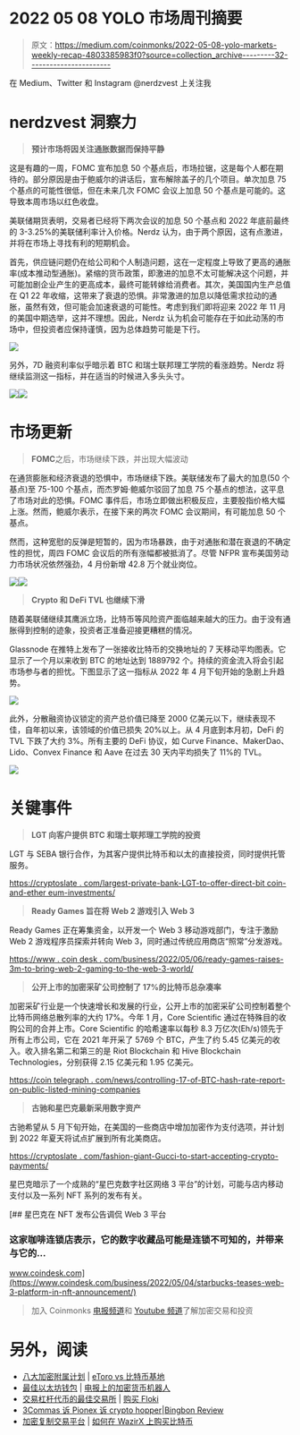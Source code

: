 # 2022 05 08 YOLO 市场周刊摘要

> 原文：<https://medium.com/coinmonks/2022-05-08-yolo-markets-weekly-recap-4803385983f0?source=collection_archive---------32----------------------->

在 Medium、Twitter 和 Instagram @nerdzvest 上关注我

# nerdzvest 洞察力

> **预计市场将因关注通胀数据而保持平静**

这是有趣的一周，FOMC 宣布加息 50 个基点后，市场拉锯，这是每个人都在期待的。部分原因是由于鲍威尔的讲话后，宣布解除盖子的几个项目。单次加息 75 个基点的可能性很低，但在未来几次 FOMC 会议上加息 50 个基点是可能的。这导致本周市场以红色收盘。

美联储期货表明，交易者已经将下两次会议的加息 50 个基点和 2022 年底前最终的 3-3.25%的美联储利率计入价格。Nerdz 认为，由于两个原因，这有点激进，并将在市场上寻找有利的短期机会。

首先，供应链问题仍在给公司和个人制造问题，这在一定程度上导致了更高的通胀率(成本推动型通胀)。紧缩的货币政策，即激进的加息不太可能解决这个问题，并可能加剧企业产生的更高成本，最终可能转嫁给消费者。其次，美国国内生产总值在 Q1 22 年收缩，这带来了衰退的恐惧。非常激进的加息以降低需求拉动的通胀，虽然有效，但可能会加速衰退的可能性。考虑到我们即将迎来 2022 年 11 月的美国中期选举，这并不理想。因此，Nerdz 认为机会可能存在于如此动荡的市场中，但投资者应保持谨慎，因为总体趋势可能是下行。

![](img/22ab38fecdd25caed9d308dfcb6a7bdb.png)

另外，7D 融资利率似乎暗示着 BTC 和瑞士联邦理工学院的看涨趋势。Nerdz 将继续监测这一指标，并在适当的时候进入多头头寸。

![](img/de171edc3357e2dea156bb88551e77af.png)![](img/9b443c8b40bcee03c19e9bb32383f789.png)

# 市场更新

> **FOMC**之后，市场继续下跌，并出现大幅波动

在通货膨胀和经济衰退的恐惧中，市场继续下跌。美联储发布了最大的加息(50 个基点)至 75-100 个基点，而杰罗姆·鲍威尔驳回了加息 75 个基点的想法，这平息了市场对此的恐惧。FOMC 事件后，市场立即做出积极反应，主要股指价格大幅上涨。然而，鲍威尔表示，在接下来的两次 FOMC 会议期间，有可能加息 50 个基点。

然而，这种宽慰的反弹是短暂的，因为市场暴跌，由于对通胀和潜在衰退的不确定性的担忧，周四 FOMC 会议后的所有涨幅都被抵消了。尽管 NFPR 宣布美国劳动力市场状况依然强劲，4 月份新增 42.8 万个就业岗位。

![](img/dbf692b4372ee4bd71e0f80da27ce98a.png)![](img/b69b71cf18c65ea59882f5935207e518.png)

> **Crypto 和 DeFi TVL 也继续下滑**

随着美联储继续其鹰派立场，比特币等风险资产面临越来越大的压力。由于没有通胀得到控制的迹象，投资者正准备迎接更糟糕的情况。

Glassnode 在推特上发布了一张接收比特币的交换地址的 7 天移动平均图表。它显示了一个月以来收到 BTC 的地址达到 1889792 个。持续的资金流入将会引起市场参与者的担忧。下图显示了这一指标从 2022 年 4 月下旬开始的急剧上升趋势。

![](img/44cb22a351dc0e270c09cb980527d790.png)

此外，分散融资协议锁定的资产总价值已降至 2000 亿美元以下，继续表现不佳，自年初以来，该领域的价值已损失 20%以上。从 4 月底到本月初，DeFi 的 TVL 下跌了大约 3%。所有主要的 DeFi 协议，如 Curve Finance、MakerDao、Lido、Convex Finance 和 Aave 在过去 30 天内平均损失了 11%的 TVL。

![](img/074a6f4344b34c50a3d1630172b63dcb.png)

# 关键事件

> **LGT 向客户提供 BTC 和瑞士联邦理工学院的投资**

LGT 与 SEBA 银行合作，为其客户提供比特币和以太的直接投资，同时提供托管服务。

[https://cryptoslate . com/largest-private-bank-LGT-to-offer-direct-bit coin-and-ether eum-investments/](https://cryptoslate.com/largest-private-bank-lgt-to-offer-direct-bitcoin-and-ethereum-investments/)

> **Ready Games 旨在将 Web 2 游戏引入 Web 3**

Ready Games 正在筹集资金，以开发一个 Web 3 移动游戏部门，专注于激励 Web 2 游戏程序员探索并转向 Web 3，同时通过传统应用商店“照常”分发游戏。

[https://www . coin desk . com/business/2022/05/06/ready-games-raises-3m-to-bring-web-2-gaming-to-the-web-3-world/](https://www.coindesk.com/business/2022/05/06/ready-games-raises-3m-to-bring-web-2-gaming-to-the-web-3-world/)

> **公开上市的加密采矿公司控制了 17%的比特币总杂凑率**

加密采矿行业是一个快速增长和发展的行业，公开上市的加密采矿公司控制着整个比特币网络总散列率的大约 17%。今年 1 月，Core Scientific 通过在特殊目的收购公司的合并上市。Core Scientific 的哈希速率以每秒 8.3 万亿次(Eh/s)领先于所有上市公司，它在 2021 年开采了 5769 个 BTC，产生了约 5.45 亿美元的收入。收入排名第二和第三的是 Riot Blockchain 和 Hive Blockchain Technologies，分别获得 2.15 亿美元和 1.95 亿美元。

[https://coin telegraph . com/news/controlling-17-of-BTC-hash-rate-report-on-public-listed-mining-companies](https://cointelegraph.com/news/controlling-17-of-btc-hash-rate-report-on-publicly-listed-mining-firms)

> **古驰和星巴克最新采用数字资产**

古驰希望从 5 月下旬开始，在美国的一些商店中增加加密作为支付选项，并计划到 2022 年夏天将试点扩展到所有北美商店。

[https://cryptoslate . com/fashion-giant-Gucci-to-start-accepting-crypto-payments/](https://cryptoslate.com/fashion-giant-gucci-to-start-accepting-crypto-payments/)

星巴克暗示了一个成熟的“星巴克数字社区网络 3 平台”的计划，可能与店内移动支付以及一系列 NFT 系列的发布有关。

[](https://www.coindesk.com/business/2022/05/04/starbucks-teases-web-3-platform-in-nft-announcement/) [## 星巴克在 NFT 发布公告调侃 Web 3 平台

### 这家咖啡连锁店表示，它的数字收藏品可能是连锁不可知的，并带来与它的…

www.coindesk.com](https://www.coindesk.com/business/2022/05/04/starbucks-teases-web-3-platform-in-nft-announcement/) 

> 加入 Coinmonks [电报频道](https://t.me/coincodecap)和 [Youtube 频道](https://www.youtube.com/c/coinmonks/videos)了解加密交易和投资

# 另外，阅读

*   [八大加密附属计划](https://coincodecap.com/crypto-affiliate-programs) | [eToro vs 比特币基地](https://coincodecap.com/etoro-vs-coinbase)
*   [最佳以太坊钱包](https://coincodecap.com/best-ethereum-wallets) | [电报上的加密货币机器人](https://coincodecap.com/telegram-crypto-bots)
*   [交易杠杆代币的最佳交易所](https://coincodecap.com/leveraged-token-exchanges) | [购买 Floki](https://coincodecap.com/buy-floki-inu-token)
*   [3Commas 诉 Pionex 诉 crypto hopper](https://coincodecap.com/3commas-vs-pionex-vs-cryptohopper)|[Bingbon Review](https://coincodecap.com/bingbon-review)
*   [加密复制交易平台](/coinmonks/top-10-crypto-copy-trading-platforms-for-beginners-d0c37c7d698c) | [如何在 WazirX 上购买比特币](/coinmonks/buy-bitcoin-on-wazirx-2d12b7989af1)